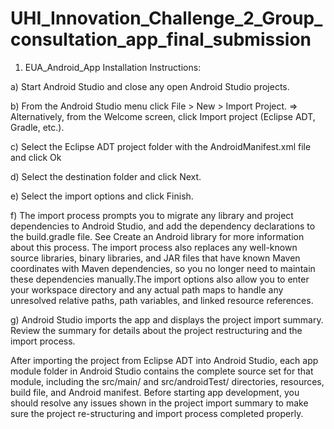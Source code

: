 # UHI_Innovation_Challenge_2_Group_consultation_app_final_submission

1. EUA_Android_App Installation Instructions:

a) Start Android Studio and close any open Android Studio projects.

b) From the Android Studio menu click File > New > Import Project.
    => Alternatively, from the Welcome screen, click Import project (Eclipse ADT, Gradle, etc.).
    
c) Select the Eclipse ADT project folder with the AndroidManifest.xml file and click Ok

d) Select the destination folder and click Next.

e) Select the import options and click Finish.

f) The import process prompts you to migrate any library and project dependencies to Android Studio, and add the dependency declarations to the build.gradle file. 
   See Create an Android library for more information about this process.
   The import process also replaces any well-known source libraries, binary libraries, and JAR files that have known Maven coordinates with Maven dependencies,
   so you no longer need to maintain these dependencies manually.The import options also allow you to enter your workspace directory and any actual path maps to 
   handle any unresolved relative paths, path variables, and linked resource references.
   
g) Android Studio imports the app and displays the project import summary. Review the summary for details about the project restructuring and the import process.

After importing the project from Eclipse ADT into Android Studio, each app module folder in Android Studio contains the complete source set for that module, 
including the src/main/ and src/androidTest/ directories, resources, build file, and Android manifest. Before starting app development, you should resolve any
issues shown in the project import summary to make sure the project re-structuring and import process completed properly.
